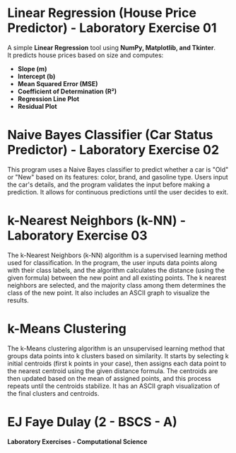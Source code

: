 # Linear Regression (House Price Predictor) - **Laboratory Exercise 01**

A simple **Linear Regression** tool using **NumPy, Matplotlib, and Tkinter**.  
It predicts house prices based on size and computes:

-  **Slope (m)**
-  **Intercept (b)**
-  **Mean Squared Error (MSE)**
-  **Coefficient of Determination (R²)**
-  **Regression Line Plot**
-  **Residual Plot**

# Naive Bayes Classifier (Car Status Predictor) - **Laboratory Exercise 02**
This program uses a Naive Bayes classifier to predict whether a car is "Old" or "New" based on its features: color, brand, and gasoline type. Users input the car's details, and the program validates the input before making a prediction. It allows for continuous predictions until the user decides to exit.

# k-Nearest Neighbors (k-NN) - **Laboratory Exercise 03**
The k-Nearest Neighbors (k-NN) algorithm is a supervised learning method used for classification. In the program, the user inputs data points along with their class labels, and the algorithm calculates the distance (using the given formula) between the new point and all existing points. The k nearest neighbors are selected, and the majority class among them determines the class of the new point. It also includes an ASCII graph to visualize the results.

# k-Means Clustering

The k-Means clustering algorithm is an unsupervised learning method that groups data points into k clusters based on similarity. It starts by selecting k initial centroids (first k points in your case), then assigns each data point to the nearest centroid using the given distance formula. The centroids are then updated based on the mean of assigned points, and this process repeats until the centroids stabilize. It has an ASCII graph visualization of the final clusters and centroids.


# EJ Faye Dulay (2 - BSCS - A)
**Laboratory Exercises - Computational Science**


